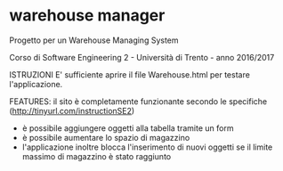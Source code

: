 # warehouse manager
Progetto per un Warehouse Managing System

Corso di Software Engineering 2 - Università di Trento - anno 2016/2017

ISTRUZIONI
E' sufficiente aprire il file Warehouse.html per testare l'applicazione.

FEATURES: il sito è completamente funzionante secondo le specifiche (http://tinyurl.com/instructionSE2)
* è possibile aggiungere oggetti alla tabella tramite un form
* è possibile aumentare lo spazio di magazzino
* l'applicazione inoltre blocca l'inserimento di nuovi oggetti se il limite massimo di magazzino è stato raggiunto
